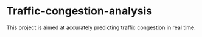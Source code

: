 # Traffic-congestion-analysis
This project is aimed at accurately predicting traffic congestion in real time.
